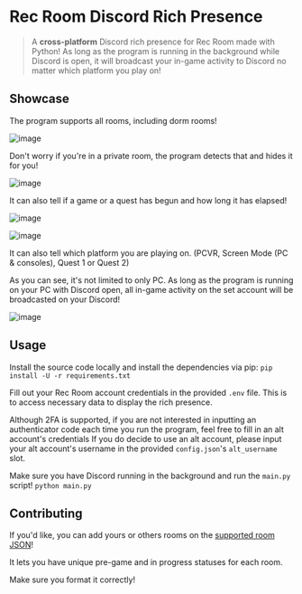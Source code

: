 # Rec Room Discord Rich Presence
> A **cross-platform** Discord rich presence for Rec Room made with Python! As long as the program is running in the background while Discord is open, it will broadcast your in-game activity to Discord no matter which platform you play on!

## Showcase
The program supports all rooms, including dorm rooms!

![image](https://user-images.githubusercontent.com/13438202/199005404-a6f60f95-bbcd-41b5-a35e-e4bdcd1c845b.png) 

Don't worry if you're in a private room, the program detects that and hides it for you!

![image](https://user-images.githubusercontent.com/13438202/199005024-2e7e4c0b-07da-4e7e-98e5-f3cafb67a128.png)

It can also tell if a game or a quest has begun and how long it has elapsed!

![image](https://user-images.githubusercontent.com/13438202/199006616-68322f8c-054f-4aec-aade-dd0affe3d428.png)

![image](https://user-images.githubusercontent.com/13438202/199006629-98e23d02-43c3-48b1-8c39-1094cf38bae9.png)

It can also tell which platform you are playing on. (PCVR, Screen Mode (PC & consoles), Quest 1 or Quest 2)

As you can see, it's not limited to only PC. As long as the program is running on your PC with Discord open, all in-game activity on the set account will be broadcasted on your Discord!

![image](https://user-images.githubusercontent.com/13438202/199006465-13153f0f-ec77-4a50-9164-fd49d711497a.png)

## Usage
Install the source code locally and install the dependencies via pip:
`pip install -U -r requirements.txt`

Fill out your Rec Room account credentials in the provided `.env` file.
This is to access necessary data to display the rich presence.


Although 2FA is supported, if you are not interested in inputting an authenticator code each time you run the program, feel free to fill in an alt account's credentials
If you do decide to use an alt account, please input your alt account's username in the provided `config.json`'s `alt_username` slot.

Make sure you have Discord running in the background and run the `main.py` script!
`python main.py`

## Contributing
If you'd like, you can add yours or others rooms on the [supported room JSON](https://github.com/Jegarde/RecRoomDiscordRPC/blob/master/supported_rooms.json)!

It lets you have unique pre-game and in progress statuses for each room.

Make sure you format it correctly!
